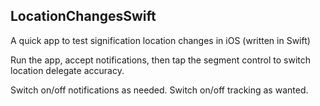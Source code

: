 LocationChangesSwift
---

A quick app to test signification location changes in iOS (written in Swift)

Run the app, accept notifications, then tap the segment control to switch location delegate accuracy.

Switch on/off notifications as needed.
Switch on/off tracking as wanted.